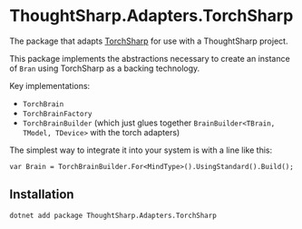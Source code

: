 ﻿# ThoughtSharp.Adapters.TorchSharp

The package that adapts [TorchSharp](https://github.com/dotnet/TorchSharp) for use with a ThoughtSharp project.

This package implements the abstractions necessary to create an instance of `Bran` using TorchSharp as a backing technology.

Key implementations:
  
  - `TorchBrain`
  - `TorchBrainFactory`
  - `TorchBrainBuilder` (which just glues together `BrainBuilder<TBrain, TModel, TDevice>` with the torch adapters)

The simplest way to integrate it into your system is with a line like this:

```CSharp
var Brain = TorchBrainBuilder.For<MindType>().UsingStandard().Build();
```

## Installation

```bash
dotnet add package ThoughtSharp.Adapters.TorchSharp
```